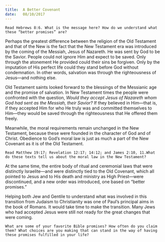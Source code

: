 ```yaml
---
title:  A Better Covenant
date:   08/10/2017
---
```


`Read Hebrews 8:6. What is the message here? How do we understand what these “better promises” are?`

Perhaps the greatest difference between the religion of the Old Testament and that of the New is the fact that the New Testament era was introduced by the coming of the Messiah, Jesus of Nazareth. He was sent by God to be the Savior. People could not ignore Him and expect to be saved. Only through the atonement He provided could their sins be forgiven. Only by the imputation of His perfect life could they stand before God without condemnation. In other words, salvation was through the righteousness of Jesus—and nothing else.

Old Testament saints looked forward to the blessings of the Messianic age and the promise of salvation. In New Testament times the people were confronted with the question, _Would they accept Jesus of Nazareth whom God had sent as the Messiah, their Savior?_ If they believed in Him—that is, if they accepted Him for who He truly was and committed themselves to Him—they would be saved through the righteousness that He offered them freely.

Meanwhile, the moral requirements remain unchanged in the New Testament, because these were founded in the character of God and of Christ. Obedience to God’s moral law is just as much a part of the New Covenant as it is of the Old Testament.

`Read Matthew 19:17; Revelation 12:17; 14:12; and James 2:10, 11.What do these texts tell us about the moral law in the New Testament?`

At the same time, the entire body of ritual and ceremonial laws that were distinctly Israelite—and were distinctly tied to the Old Covenant, which all pointed to Jesus and to His death and ministry as High Priest—were discontinued, and a new order was introduced, one based on “better promises.”

Helping both Jew and Gentile to understand what was involved in this transition from Judaism to Christianity was one of Paul’s principal aims in the book of Romans. It would take time to make the transition. Many Jews who had accepted Jesus were still not ready for the great changes that were coming.

`What are some of your favorite Bible promises? How often do you claim them? What choices are you making that can stand in the way of having these promises fulfilled in your life?`